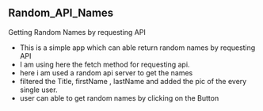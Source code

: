 ## Random_API_Names
Getting Random Names by requesting API 


- This is a simple app which can able return random names by requesting API
- I am using here the fetch method for requesting api.
- here i am used a random api server to get the names
- filtered the Title, firstName , lastName and added the pic of the every single user.
- user can able to get random names by clicking on the Button

